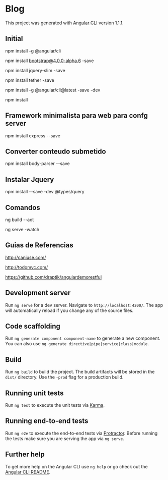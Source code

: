 # Blog

This project was generated with [Angular CLI](https://github.com/angular/angular-cli) version 1.1.1.

## Initial
npm install -g @angular/cli

npm install bootstrap@4.0.0-alpha.6 -save

npm install jquery-slim -save

npm install tether -save

npm install -g @angular/cli@latest -save -dev

npm install

## Framework minimalista para web para confg server

npm install express --save

## Converter conteudo submetido

npm install body-parser --save

## Instalar Jquery

npm install --save -dev @types/query

## Comandos

ng build --aot

ng serve -watch

## Guias de Referencias 
http://caniuse.com/

http://todomvc.com/

https://github.com/draptik/angulardemorestful


## Development server

Run `ng serve` for a dev server. Navigate to `http://localhost:4200/`. The app will automatically reload if you change any of the source files.

## Code scaffolding

Run `ng generate component component-name` to generate a new component. You can also use `ng generate directive|pipe|service|class|module`.

## Build

Run `ng build` to build the project. The build artifacts will be stored in the `dist/` directory. Use the `-prod` flag for a production build.

## Running unit tests

Run `ng test` to execute the unit tests via [Karma](https://karma-runner.github.io).

## Running end-to-end tests

Run `ng e2e` to execute the end-to-end tests via [Protractor](http://www.protractortest.org/).
Before running the tests make sure you are serving the app via `ng serve`.

## Further help

To get more help on the Angular CLI use `ng help` or go check out the [Angular CLI README](https://github.com/angular/angular-cli/blob/master/README.md).

